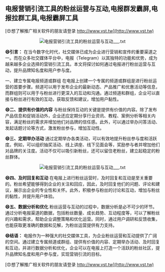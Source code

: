 ## **电报营销引流工具的粉丝运营与互动,电报群发霸屏,电报拉群工具,电报霸屏工具**

[😍想了解推广相关软件的朋友请登录 http://www.vst.tw](http://www.vst.tw)

 <center><img src="https://vst.tw/MP4/tuiguang/png/3.png" alt="电报营销引流工具的粉丝运营与互动___.txt"></center>

**😄引言：**
在当今数字化时代，社交媒体已成为企业进行营销和宣传的重要渠道之一。而在众多社交媒体平台中，电报（Telegram）以其独特的功能和优势，成为越来越多企业选择的营销引流工具。本文将探讨如何通过电报进行粉丝运营与互动，提升品牌知名度和用户参与度。

一、建立专属电报频道或群组
在电报上创建一个专属的频道或群组是进行粉丝运营的首要步骤。频道可以用于发布企业的最新动态、产品推广和优惠活动等信息，而群组则可以用于与粉丝进行更深入的互动和沟通。通过频道和群组，企业可以直接与粉丝进行有效的互动，获取反馈和建议，增加用户黏性。

**😄二、提供有价值的内容**
与粉丝保持互动的关键是提供有价值的内容。除了发布产品信息和促销活动外，企业还应定期分享行业资讯、教程、案例分析等相关内容，满足粉丝的需求并增加他们对品牌的信任感。此外，可以通过举办问答活动、发起话题讨论等方式，激发粉丝参与，增加互动性。

**😄三、定期举办活动**
通过定期举办各类活动，可以有效地提升粉丝参与度和活跃度。例如，可以组织抽奖活动、线上讲座、线下见面会等，奖励参与者并增加他们对品牌的关注度。活动不仅可以吸引新粉丝，还可以留住老粉丝，建立起稳定的粉丝群体。

 <center><img src="https://vst.tw/MP4/tuiguang/png/4.png" alt="电报营销引流工具的粉丝运营与互动___.txt"></center>

**😄四、及时回复和互动**
在电报上进行粉丝运营时，及时回复和互动是至关重要的。粉丝希望能够得到企业的关注和回应，因此，及时回复他们的问题、评论和建议，展示出企业的专业性和关怀。此外，积极参与粉丝的讨论和互动，增加与粉丝的黏性，并提升用户体验。

**😄五、数据分析和优化**
粉丝运营与互动的过程中，数据分析是必不可少的环节。通过分析电报渠道的数据，包括粉丝数量、成长趋势、互动程度等，可以了解粉丝的兴趣和需求，帮助企业调整策略和优化运营。同时，通过用户调研和反馈收集，也能获取更准确的数据和见解，为粉丝运营提供有力支持。

**😄结语：**
电报作为一种强大的社交媒体工具，为企业粉丝运营和互动提供了广阔的空间。通过建立专属频道或群组、提供有价值的内容、定期举办活动、及时回复和互动，并进行数据分析和优化，企业可以在电报上打造一个活跃的粉丝社区，提升品牌知名度和用户参与度，实现营销引流的目标。

[😍想了解推广相关软件的朋友请登录 http://www.vst.tw](http://www.vst.tw)



